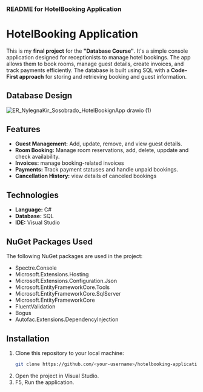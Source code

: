 ### README for HotelBooking Application

# HotelBooking Application
This is my **final project** for the **"Database Course"**. It's a simple console application designed for receptionists to manage hotel bookings. The app allows them to book rooms, manage guest details, create invoices, and track payments efficiently. The database is built using SQL with a **Code-First approach** for storing and retrieving booking and guest information.

## Database Design
![ER_NylegnaKir_Sosobrado_HotelBookignApp drawio (1)](https://github.com/user-attachments/assets/bc8f4f4a-6c43-42bd-b5f5-76d21f48b77b)

## Features

- **Guest Management:** Add, update, remove, and view guest details.
- **Room Booking:** Manage room reservations, add, delete, uppdate and check availability.
- **Invoices:** manage booking-related invoices
- **Payments:** Track payment statuses and handle unpaid bookings.
- **Cancellation History:** view details of canceled bookings

## Technologies
- **Language:** C#
- **Database:** SQL 
- **IDE:** Visual Studio

## NuGet Packages Used
The following NuGet packages are used in the project:
- Spectre.Console
- Microsoft.Extensions.Hosting
- Microsoft.Extensions.Configuration.Json
- Microsoft.EntityFrameworkCore.Tools
- Microsoft.EntityFrameworkCore.SqlServer
- Microsoft.EntityFrameworkCore
- FluentValidation
- Bogus
- Autofac.Extensions.DependencyInjection

## Installation
1. Clone this repository to your local machine:
   ```bash
   git clone https://github.com/<your-username>/hotelbooking-application.git
   ```
2. Open the project in Visual Studio.
3. F5, Run the application.

